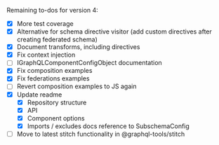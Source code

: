 Remaining to-dos for version 4:

- [x] More test coverage
- [x] Alternative for schema directive visitor (add custom directives after creating federated schema)
- [x] Document transforms, including directives
- [x] Fix context injection
- [ ] IGraphQLComponentConfigObject documentation 
- [x] Fix composition examples
- [x] Fix federations examples
- [ ] Revert composition examples to JS again
- [x] Update readme
  - [x] Repository structure
  - [x] API
  - [x] Component options
  - [x] Imports / excludes docs reference to SubschemaConfig
- [ ] Move to latest stitch functionality in @graphql-tools/stitch
